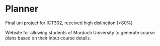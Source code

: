 # Planner
Final uni project for ICT302, received high distinction (>80%)

Website for allowing students of Murdoch University to generate course plans based on their input course details.
